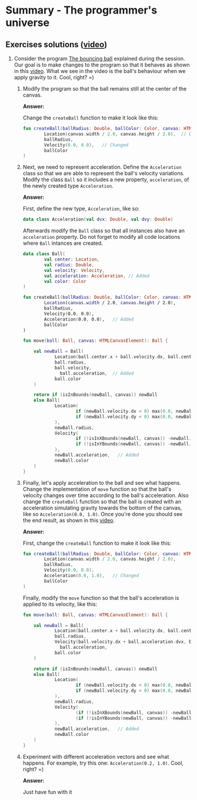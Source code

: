 # Summary - The programmer's universe

## Exercises solutions ([video](https://www.youtube.com/watch?v=cA-eacDaDqE&list=PL8XxoCaL3dBiJ_djQKKbbI4uN081F7Sgw&index=12))
1. Consider the program [The bouncing ball](https://gist.github.com/palbp/55f8477f232b06f8bfdf7d30f4735d2a) explained during the session. Our goal is to make changes to the program so that it behaves as shown in this [video](../assets/09-goal.mp4). What we see in the video is the ball's behaviour when we apply gravity to it. Cool, right? =)

   1. Modify the program so that the ball remains still at the center of the canvas.    

      __Answer:__    

      Change the `createBall` function to make it look like this:

      ```kotlin
      fun createBall(ballRadius: Double, ballColor: Color, canvas: HTMLCanvasElement) = Ball(
              Location(canvas.width / 2.0, canvas.height / 2.0),  // Changed
              ballRadius,
              Velocity(0.0, 0.0),   // Changed
              ballColor
      )
      ```

   2. Next, we need to represent acceleration. Define the `Acceleration` class so that we are able to represent the ball's velocity variations. Modify the class `Ball` so it includes a new property, `acceleration`, of the newly created type `Acceleration`.
   
      __Answer:__    

      First, define the new type, `Acceleration`, like so:
      ```kotlin
      data class Acceleration(val dvx: Double, val dvy: Double)
      ```

      Afterwards modify the `Ball` class so that all instances also have an `acceleration` property. Do not forget to modify all code locations where `Ball` intances are created.

      ```kotlin
      data class Ball(
              val center: Location,
              val radius: Double,
              val velocity: Velocity,
              val acceleration: Acceleration, // Added
              val color: Color
      )

      fun createBall(ballRadius: Double, ballColor: Color, canvas: HTMLCanvasElement) = Ball(
              Location(canvas.width / 2.0, canvas.height / 2.0),
              ballRadius,
              Velocity(0.0, 0.0),
              Acceleration(0.0, 0.0),   // Added
              ballColor
      )

      fun move(ball: Ball, canvas: HTMLCanvasElement): Ball {

          val newBall = Ball(
                  Location(ball.center.x + ball.velocity.dx, ball.center.y + ball.velocity.dy),
                  ball.radius,
                  ball.velocity,
                	ball.acceleration,  // Added
                  ball.color
          )

          return if (isInBounds(newBall, canvas)) newBall
          else Ball(
                  Location(
                          if (newBall.velocity.dx < 0) max(0.0, newBall.center.x) else min(canvas.width - newBall.radius, newBall.center.x),
                          if (newBall.velocity.dy < 0) max(0.0, newBall.center.y) else min(canvas.height - newBall.radius, newBall.center.y)
                  ),
                  newBall.radius,
                  Velocity(
                          if (!isInXBounds(newBall, canvas)) -newBall.velocity.dx else newBall.velocity.dx,
                          if (!isInYBounds(newBall, canvas)) -newBall.velocity.dy else newBall.velocity.dy
                  ),
                  newBall.acceleration,   // Added
                  newBall.color
          )
      }

      ```


   3. Finally, let's apply acceleration to the ball and see what happens. Change the implementation of `move` function so that the ball's velocity changes over time according to the ball's acceleration. Also change the `createBall` function so that the ball is created with an acceleration simulating gravity towards the bottom of the canvas, like so `Acceleration(0.0, 1.0)`. Once you're done you should see the end result, as shown in this [video](assets/09-goal.mp4). 

      __Answer:__    

      First, change the `createBall` function to make it look like this:

      ```kotlin
      fun createBall(ballRadius: Double, ballColor: Color, canvas: HTMLCanvasElement) = Ball(
              Location(canvas.width / 2.0, canvas.height / 2.0),
              ballRadius,
              Velocity(0.0, 0.0),
              Acceleration(0.0, 1.0),   // Changed
              ballColor
      )
      ```

      Finally, modify the `move` function so that the ball's acceleration is applied to its velocity, like this:

      ```kotlin
      fun move(ball: Ball, canvas: HTMLCanvasElement): Ball {

          val newBall = Ball(
                  Location(ball.center.x + ball.velocity.dx, ball.center.y + ball.velocity.dy),
                  ball.radius,
                  Velocity(ball.velocity.dx + ball.acceleration.dvx, ball.velocity.dy + ball.acceleration.dvy), // Changed
                	ball.acceleration,
                  ball.color
          )

          return if (isInBounds(newBall, canvas)) newBall
          else Ball(
                  Location(
                          if (newBall.velocity.dx < 0) max(0.0, newBall.center.x) else min(canvas.width - newBall.radius, newBall.center.x),
                          if (newBall.velocity.dy < 0) max(0.0, newBall.center.y) else min(canvas.height - newBall.radius, newBall.center.y)
                  ),
                  newBall.radius,
                  Velocity(
                          (if (!isInXBounds(newBall, canvas)) -newBall.velocity.dx else newBall.velocity.dx) + newBall.acceleration.dvx,  // Changed
                          (if (!isInYBounds(newBall, canvas)) -newBall.velocity.dy else newBall.velocity.dy) + newBall.acceleration.dvy   // Changed
                  ),
                  newBall.acceleration,   // Added
                  newBall.color
          )
      }
      ```


   4. Experiment with different acceleration vectors and see what happens. For example, try this one: `Acceleration(0.2, 1.0)`. Cool, right? =)

      __Answer:__    

      Just have fun with it